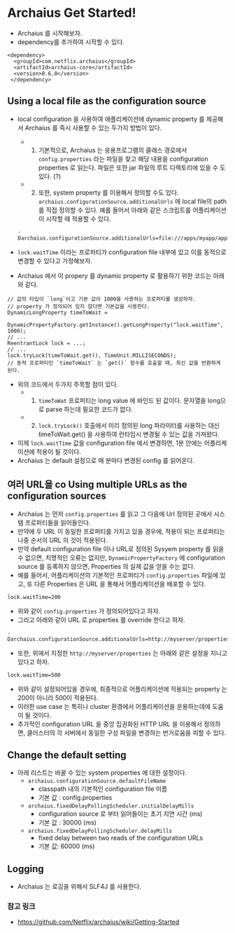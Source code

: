 # Archaius Get Started!

* Archaius 를 시작해보자.
* dependency를 추가하여 시작할 수 있다.

```
<dependency>
  <groupId>com.netflix.archaius</groupId>
  <artifactId>archaius-core</artifactId>
  <version>0.6.0</version>
 </dependency>
```

## Using a local file as the configuration source

* local configuration 을 사용하여 애플리케이션에 dynamic property 를 제공해서
Archaius 를 즉시 사용할 수 있는 두가지 방법이 있다.
  * 1) 기본적으로, Archaius 는 응용프로그램의 클래스 경로에서 `config.properties` 라는 파일을 찾고
  해당 내용을 configuration properties 로 읽는다. 파일은 또한 jar 파일의 루트 디렉토리에 있을 수 도 있다. (?)
  * 2) 또한, system property 를 이용해서 정의할 수도 있다. `archaius.configurationSource.additionalUrls`
  에 local file의 path 를 직접 정의할 수 있다. 예를 들어서 아래와 같은 스크립트를 어플리케이션이 시작할 때 적용할 수 있다.

  ```
  -Darchaius.configurationSource.additionalUrls=file:///apps/myapp/application.properties
  ```

* `lock.waitTime` 이라는 프로퍼티가 configuration file 내부에 있고 이를 동적으로 변경할 수 있다고
가정해보자.
* Archaius 에서 이 propery 를 dynamic property 로 활용하기 위한 코드는 아래와 같다.

```
// 값의 타입이 `long`이고 기본 값이 1000을 사용하는 프로퍼티를 생성하자.
// property 가 정의되어 있지 않다면 기본값을 사용한다.
DynamicLongProperty timeToWait =
    DynamicPropertyFactory.getInstance().getLongProperty("lock.waitTime", 1000);
// ...
ReentrantLock lock = ...;
// ...
lock.tryLock(timeToWait.get(), TimeUnit.MILLISECONDS);
// 동적 프로퍼티인 `timeToWait` 는 `get()` 함수를 호출할 때, 최신 값을 반환하게 된다.
```

* 위의 코드에서 두가지 주목할 점이 있다.
  * 1) `timeToWat` 프로퍼티는 long value 에 바인드 된 값이다. 문자열을 long으로 parse 하는데
  필요한 코드가 없다.
  * 2) `lock.tryLock()` 호출에서 미리 정의된 long 파라미터를 사용하는 대신 timeToWait.get() 을 사용하여
  런타임시 변경될 수 있는 값을 가져왔다.
* 이제 `lock.waitTime` 값을 configuration file 에서 변경하면, 1분 안에는 어플리케이션에 적용이
될 것이다.
* Archaius 는 default 설정으로 매 분마다 변경된 config 를 읽어온다.

## 여러 URL을 co Using multiple URLs as the configuration sources

* Archaius 는 먼저 `config.properties` 를 읽고 그 다음에 Url 정의된 곳에서
시스템 프로퍼티들을 읽어들인다.
* 만약에 두 URL 이 동일한 프로퍼티를 가지고 있을 경우에, 적용이 되는 프로퍼티는 나중 순서의
URL 의 것이 적용된다.
* 만약 default configuration file 이나 URL로 정의된 Sysyem property 를 읽을 수 없으면, 치명적인
오류는 없지만, `DynamicPropertyFactory` 에 configuration source 를 등록하지 않으면,
Properties 의 실제 값을 얻을 수는 없다.
* 예를 들어서, 어플리케이션의 기본적인 프로퍼티가 `config.properties` 파일에 있고, 또 다른 Properties
은 URL 을 통해서 어플리케이션을 배포할 수 있다.

```
lock.waitTime=200
```

* 위와 같이 `config.properties` 가 정의되어있다고 하자.
* 그리고 아래와 같이 URL 로 properties 를 override 한다고 하자.

```
-Darchaius.configurationSource.additionalUrls=http://myserver/properties
```

* 또한, 위에서 지정한 `http://myserver/properties` 는 아래와 같은 설정을 지니고 있다고 하자.

```
lock.waitTime=500
```

* 위와 같이 설정되어있을 경우에, 최종적으로 어플리케이션에 적용되는 property 는 200이 아니라 500이 적용된다.
* 이러한 use case 는 특히나 cluster 환경에서 어플리케이션을 운용하는데에 도움이 될 것이다.
* 추가적인 configuration URL 을 중앙 집권화된 HTTP URL 을 이용해서 정의하면, 클러스터의 각 서버에서
동일한 구성 파일을 변경하는 번거로움을 피할 수 있다.

## Change the default setting

* 아래 리스트는 바꿀 수 있는 system properties 에 대한 설정이다.
  * `archaius.configurationSource.defaultFileName`
    * classpath 내의 기본적인 configuration file 이름
    * 기본 값 : config.properties
  * `archaius.fixedDelayPollingScheduler.initialDelayMills`
    * configuration source 로 부터 읽어들이는 초기 지연 시간 (ms)
    * 기본 값 : 30000 (ms)
  * `archaius.fixedDelayPollingScheduler.delayMills`
    * fixed delay between two reads of the configuration URLs
    * 기본 값: 60000 (ms)

## Logging

* Archaius 는 로깅을 위해서 SLF4J 를 사용한다.    



### 참고 링크

* https://github.com/Netflix/archaius/wiki/Getting-Started
